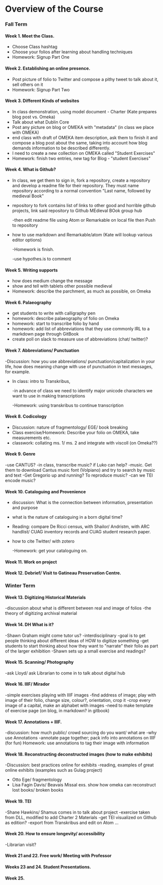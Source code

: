 # Overview of the Course

### Fall Term

#### Week 1. Meet the Class.

* Choose Class hashtag
* Choose your folios after learning about handling techniques
* Homework: Signup Part One

#### Week 2. Establishing an online presence.

* Post picture of folio to Twitter and compose a pithy tweet to talk about it, sell others on it
* Homework: Signup Part Two

#### Week 3. Different Kinds of websites

* In class demonstration, using model document - Charter \(Kate prepares blog post vs. Omeka\)
* Talk about what Dublin Core
* Post any picture on blog or OMEKA with "metadata" \(in class we place with OMEKA\)
* end class with draft of OMEKA item description, ask them to finish it and compose a blog post about the same, taking into account how blog demands information to be described differently.
* I need to create a new collection on OMEKA called "Student Exercises"
* Homework: finish two entries, new tag for Blog - "student Exercises"

#### Week 4. What is Github?

* In class, we get them to sign in, fork a repository, create a repository and develop a readme file for their repository. They must name repository according to a normal convention "Last name, followed by medieval Book"
* repository to fork contains list of links to other good and horrible github projects, link said repository to Github MEdieval BOok group hub

  -then edit readme file using Atom or Remarkable on local file then Push to repository

* how to use markdown and Remarkable/atom \(Kate will lookup various editor options\)

  -Homework is finish.

  -use hypothes.is to comment

#### Week 5. Writing supports

* how does medium change the message
* show and tell with tablets other possible medieval
* Homework: describe the parchment, as much as possible, on Omeka

#### Week 6. Palaeography

* get students to write with calligraphy pen
* homework: describe palaeography of folio on Omeka
* homework: start to transcribe folio by hand
* homework: add list of abbreviations that they use commonly IRL to a markdown page through GitBook
* create poll on slack to measure use of abbreviations \(chat/ twitter\)?

#### Week 7. Abbreviations/ Punctuation

-Discussion: how you use abbreviations/ punctuation/capitalization in your life, how does meaning change with use of punctuation in text messages, for example.

* In class: intro to Transkribus,

  -in advance of class we need to identify major unicode characters we want to use in making transcriptions

  -Homework: using transkribus to continue transcription

#### Week 8. Codicology

* Discussion: nature of fragmentology/ EGE/ book breaking
* Class exercise/Homework: Describe your folio on OMEKA, take measurements etc.
* classwork: collating ms. 1/ ms. 2 and integrate with viscoll \(on Omeka??\)

#### Week 9. Genre

-use CANTUS? -in class, transcribe music? if Luko can help? -music. Get them to download Cantus music font \(Volpiano\) and try to search by music and text -Get Gregorio up and running? To reproduce music? -can we TEI encode music?

#### Week 10. Cataloguing and Provenience

* discussion: What is the connection between information, presentation and purpose
* what is the nature of cataloguing in a born digital time?
* Reading: compare De Ricci census, with Shailor/ Andristm, with ARC handlist/ CUAG inventory records and CUAG student research paper.
* how to cite Twitter/ with zotero

  -Homework: get your cataloguing on.

#### Week 11. Work on project

#### Week 12. Debrief/ Visit to Gatineau Preservation Centre.

### Winter Term

#### Week 13. Digitizing Historical Materials

-discussion about what is different between real and image of folios -the theory of digitizing archival material

#### Week 14. DH What is it?

-Shawn Graham might come tutor us? -interdisciplinary -goal is to get people thinking about different ideas of HOW to digitize something -get students to start thinking about how they want to "narrate" their folio as part of the larger exhibition -Shawn sets up a small exercise and readings?

#### Week 15. Scanning/ Photography

-ask Lloyd/ ask Librarian to come in to talk about digital hub

#### Week 16. IIIF/ Mirador

-simple exercises playing with IIIF images -find address of image; play with image of their folio, change size, colour?, orientation, crop it -crop every image of a capital, make an alphabet with images -need to make template of exercise page \(on blog, in markdown? in gitbook\)

#### Week 17. Annotations + IIIF.

-discussion: how much public/ crowd sourcing do you want/ what are -why use Annotations -annotate page together; pack info into annotations on IIIF \(for fun\) Homework: use annotations to tag their image with information

#### Week 18. Reconstructing deconstructed images \(how to make exhibits\)

-Discussion: best practices online for exhibits -reading, examples of great online exhibits \(examples such as Gulag project\)

* Otto Ege/ fragmentology
* Lisa Fagin Davis/ Beavais Missal exs. show how omeka can reconstruct lost books/ broken books

#### Week 19. TEI

-Shane Hawkins/ Shamus comes in to talk about project -exercise taken from DLL, modified to add Charter 2 Materials -get TEI visualized on Github as edition? -export from Transkribus and edit on Atom ...

#### Week 20. How to ensure longevity/ accessibility

-Librarian visit?

#### Week 21 and 22. Free work/ Meeting with Professor

#### Weeks 23 and 24. Student Presentations.

#### Week 25.

